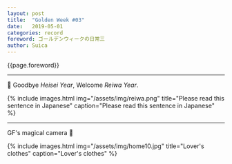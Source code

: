 ```yaml
---
layout: post
title:  "Golden Week #03"
date:   2019-05-01
categories: record
foreword: ゴールデンウィークの日常三
author: Suica
---
```


{{page.foreword}}

---
👋 Goodbye *Heisei Year*, Welcome *Reiwa Year*.

{% include images.html img="/assets/img/reiwa.png" title="Please read this sentence in Japanese" caption="Please read this sentence in Japanese" %}

---
GF's magical camera 😬

{% include images.html img="/assets/img/home10.jpg" title="Lover's clothes" caption="Lover's clothes" %}
